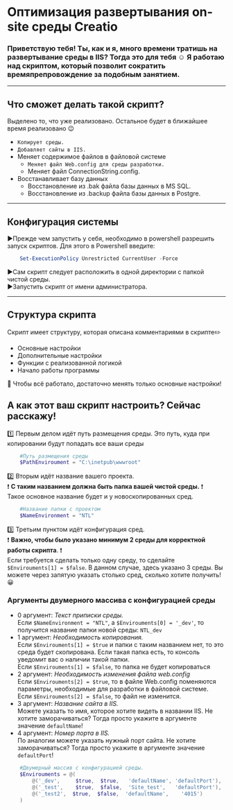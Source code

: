 # Оптимизация развертывания on-site среды Creatio

### Приветствую тебя! Ты, как и я, много времени тратишь на развертывание среды в IIS? Тогда это для тебя :relaxed: Я работаю над скриптом, который позволит сократить времяпрепровождение за подобным занятием. 
____
## Что сможет делать такой скрипт?
Выделено то, что уже реализовано. Остальное будет в ближайшее время реализовано :wink:
+ `Копирует среды.`
+ `Добавляет сайты в IIS.`
+ Меняет содержимое файлов в файловой системе
    + `Меняет файл Web.config для среды разработки.`
    + Меняет файл ConnectionString.config.
+ Восстанавливает базу данных
    + Восстановление из .bak файла базы данных в MS SQL.
    + Восстановление из .backup файла базы данных в Postgre.
____
## Конфигурация системы
:arrow_forward:Прежде чем запустить у себя, необходимо в powershell разрешить запуск скриптов. Для этого в Powershell введите:

```powershell
    Set-ExecutionPolicy Unrestricted CurrentUser -Force
```
:arrow_forward:Сам скрипт следует расположить в одной директории с папкой чистой среды.    
:arrow_forward:Запустить скрипт от имени администратора.    
____
## Структура скрипта
Скрипт имеет структуру, которая описана комментариями в скрипте:pencil2:
+ Основные настройки
+ Дополнительные настройки
+ Функции с реализованной логикой
+ Начало работы программы

:speech_balloon: Чтобы всё работало, достаточно менять только основные настройки!
## А как этот ваш скрипт настроить? Сейчас расскажу!
:one: Первым делом идёт путь размещения среды. Это путь, куда при копировании будут попадать все ваши среды
```powershell
    #Путь размещения среды
    $PathEnviroument = "C:\inetpub\wwwroot"
```
:two: Вторым идёт название вашего проекта.  
:heavy_exclamation_mark: **С таким названием должна быть папка вашей чистой среды.** :heavy_exclamation_mark:   
Такое основное название будет и у новоскопированных сред.
```powershell
    #Название папки с проектом
    $NameEnvironment = "NTL"
```
:three: Третьим пунктом идёт конфигурация сред.   
:heavy_exclamation_mark: **Важно, чтобы было указано минимум 2 среды для корректной работы скрипта**. :heavy_exclamation_mark:    
Если требуется сделать только одну среду, то сделайте `$Envirouments[1] = $false`. В данном случае, здесь указано 3 среды. Вы можете через запятую указать столько сред, сколько хотите получить! :grinning:
### Аргументы двумерного массива с конфигурацией среды
+ 0 аргумент: *Текст приписки среды.*    
Если `$NameEnvironment = "NTL"`, а `$Envirouments[0] = '_dev'`, то получится название папки новой среды: `NTL_dev`
+ 1 аргумент: *Необходимость копирования.*    
Если `$Envirouments[1] = $true` и папки с таким названием нет, то это среда будет скопирована. Если такая папка есть, то консоль уведомит вас о наличии такой папки.     
Если `$Envirouments[1] = $false`, то папка не будет копироваться
+ 2 аргумент: *Необходимость изменения файла web.config*    
Если `$Envirouments[2] = $true`, то в файле Web.config поменяются параметры, необходимые для разработки в файловой системе.    
Если `$Envirouments[2] = $false`, то файл не изменится.
+ 3 аргумент: *Название сайта в IIS.*    
Можете указать то имя, которое хотите видеть в названии IIS. Не хотите заморачиваться? Тогда просто укажите в аргументе значение `defaultName`!
+ 4 аргумент: *Номер порта в IIS.*    
По аналогии можете указать нужный порт сайта. Не хотите заморачиваться? Тогда просто укажите в аргументе значение `defaultPort`! 
```powershell
    #Двумерный массив с конфигурацией среды.
    $Envirouments = @(
        @('_dev',     $true,  $true,   'defaultName', 'defaultPort'),
        @('_test',    $true,  $false,  'Site_test',   'defaultPort'),
        @('_test2',  $true,  $false,  'defaultName',    '4015')
    )
```
